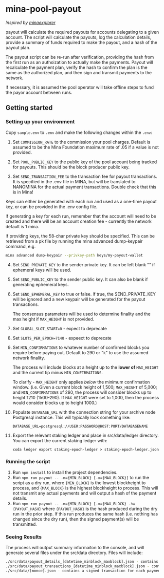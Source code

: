 # mina-pool-payout

_Inspired by [minaexplorer](https://github.com/garethtdavies/mina-payout-script)_

payout will calculate the required payouts for accounts delegating to a given account. The script will calculate the payouts, log the calculation details, provide a summary of funds required to make the payout, and a hash of the payout plan.

The payout script can be re-run after verification, providing the hash from the first run as an authoization to actually make the payments. Payout will recalculate the payment plan, verify the hash to confirm the plan is the same as the authorized plan, and then sign and transmit payments to the network.

If necessary, it is assumed the pool operator will take offline steps to fund the payor account between runs.

## Getting started

### Setting up your environment

Copy `sample.env` to `.env` and make the following changes within the `.env`:

1. Set `COMMISSION_RATE` to the commission your pool charges. Default is assumed to be the Mina Foundation maximum rate of .05 if a value is not provided.

2. Set `POOL_PUBLIC_KEY` to the public key of the pool account being tracked for payouts. This should be the block producer public key.

3. Set `SEND_TRANSACTION_FEE` to the transaction fee for payout transactions. It is specified in the .env file in MINA, but will be translated to NANOMINA for the actual payment transactions. Double check that this is in Mina!

Keys can either be generated with each run and used as a one-time payout key, or can be provided in the .env config file.

If generating a key for each run, remember that the account will need to be created and there will be an account creation fee - currently the network default is 1 mina.

If providing keys, the 58-char private key should be specified. This can be retrieved from a pk file by running the mina advanced dump-keypair command, e.g.

```bash
mina advanced dump-keypair --privkey-path keys/my-payout-wallet
```

4. Set `SEND_PRIVATE_KEY` to the sender private key. It can be left blank "" if ephemeral keys will be used.

5. Set `SEND_PUBLIC_KEY` to the sender public key. It can also be blank if generating ephemeral keys.

6. Set `SEND_EPHEMERAL_KEY` to true or false. If true, the SEND_PRIVATE_KEY will be ignored and a new keypair will be generated for the payout transactions.

   The consensus parameters will be used to determine finality and the max height if `MAX_HEIGHT` is not provided.

7. Set `GLOBAL_SLOT_START=0` - expect to deprecate

8. Set `SLOTS_PER_EPOCH=7140` - expeect to deprecate

9. Set `MIN_CONFIRMATIONS` to whatever number of confirmed blocks you require before paying out. Default to 290 or "k" to use the assumed network finality. 

    The process will include blocks at a height up to the **lower of** `MAX_HEIGHT` and the current tip minus `MIN_CONFIRMATIONS`. 

    To clarify - `MAX_HEIGHT` only applies _below_ the minimum confirmation window. (i.e. Given a  current block height of 1,500; `MAX_HEIGHT` of 5,000; and `MIN_CONFIRMATIONS` of 290, the process will consider blocks up to height 1210 (1500-290). If `MAX_HEIGHT` were set to 1,000, then the process would consider blocks up to height 1000.)

10. Populate `DATABASE_URL` with the connection string for your archive node Postgresql instance. This will typically look something like:

    ```
    DATABASE_URL=postgresql://USER:PASSWORD@HOST:PORT/DATABASENAME
    ```

11. Export the relevant staking ledger and place in src/data/ledger directory. You can export the current staking ledger with: 

    ```
    coda ledger export staking-epoch-ledger > staking-epoch-ledger.json
    ```

### Running the script

1. Run `npm install` to install the project dependencies.
2. Run `npm run payout -- -m={MIN_BLOCK} [-x={MAX_BLOCK}]` to run the script as a dry run, where `{MIN_BLOCK}` is the lowest blockheight to process, and `{MAX_BLOCK}` is the highest blockheight to process. This will not transmit any actual payments and will output a hash of the payment details.
3. Run `npm run payout -- -m={MIN_BLOCK} [-x={MAX_BLOCK} -h={PAYOUT_HASH}` where `{PAYOUT_HASH}` is the hash produced during the dry run in the prior step. If this run produces the same hash (i.e. nothing has changed since the dry run), then the signed payment(s) will be transmitted.

### Seeing Results ###

The process will output summary informaiton to the console, and will generate several files under the src/data directory. Files will include:

```bash
./src/data/payout_details_[datetime_minblock_maxblock].json - contains the detailed calculations for each delegator key at each block.
./src/data/payout_transactions_[datetime_minblock_maxblock].json - contains the list of payout transactions that should be sent.
./src/data/[nonce].json - contains a signed transaction for each payment that should be sent. These should be broadcast to the network.
```
